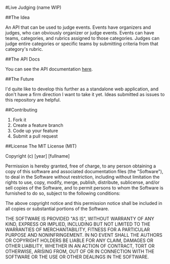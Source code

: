 #Live Judging (name WIP)

##The Idea

An API that can be used to judge events. Events have organizers and judges, who can obviously organizer or judge events. Events can have teams, categories, and rubrics assigned to those categories. Judges can judge entire categories or specific teams by submitting criteria from that category's rubric.

##The API Docs

You can see the API documentation [here](http://api.stevedolan.me).

##The Future

I'd quite like to develop this further as a standalone web application, and don't have a firm direction I want to take it yet. Ideas submitted as issues to this repository are helpful.

##Contributing

1. Fork it
2. Create a feature branch
3. Code up your feature
4. Submit a pull request

##License
The MIT License (MIT)

Copyright (c) [year] [fullname]

Permission is hereby granted, free of charge, to any person obtaining a copy
of this software and associated documentation files (the "Software"), to deal
in the Software without restriction, including without limitation the rights
to use, copy, modify, merge, publish, distribute, sublicense, and/or sell
copies of the Software, and to permit persons to whom the Software is
furnished to do so, subject to the following conditions:

The above copyright notice and this permission notice shall be included in all
copies or substantial portions of the Software.

THE SOFTWARE IS PROVIDED "AS IS", WITHOUT WARRANTY OF ANY KIND, EXPRESS OR
IMPLIED, INCLUDING BUT NOT LIMITED TO THE WARRANTIES OF MERCHANTABILITY,
FITNESS FOR A PARTICULAR PURPOSE AND NONINFRINGEMENT. IN NO EVENT SHALL THE
AUTHORS OR COPYRIGHT HOLDERS BE LIABLE FOR ANY CLAIM, DAMAGES OR OTHER
LIABILITY, WHETHER IN AN ACTION OF CONTRACT, TORT OR OTHERWISE, ARISING FROM,
OUT OF OR IN CONNECTION WITH THE SOFTWARE OR THE USE OR OTHER DEALINGS IN THE
SOFTWARE.
